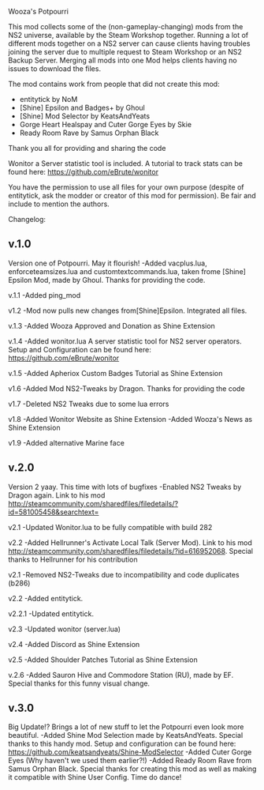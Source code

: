 Wooza's Potpourri

This mod collects some of the (non-gameplay-changing) mods from the NS2 universe, available by the Steam Workshop together. 
Running a lot of different mods together on a NS2 server can cause clients having troubles joining the server due to multiple request to Steam Workshop or an NS2 Backup Server.
Merging all mods into one Mod helps clients having no issues to download the files.

The mod contains work from people that did not create this mod: 
- entitytick by NoM
- [Shine] Epsilon and Badges+ by Ghoul
- [Shine] Mod Selector by KeatsAndYeats
- Gorge Heart Healspay and Cuter Gorge Eyes by Skie
- Ready Room Rave by Samus Orphan Black

Thank you all for providing and sharing the code

Wonitor a Server statistic tool is included. A tutorial to track stats can be found here: https://github.com/eBrute/wonitor

You have the permission to use all files for your own purpose (despite of entitytick, ask the modder or creator of this mod for permission). 
Be fair and include to mention the authors.

Changelog:

v.1.0
---------------------------------------------------
Version one of Potpourri. May it flourish!
-Added vacplus.lua, enforceteamsizes.lua and customtextcommands.lua, taken frome [Shine] Epsilon Mod, made by Ghoul. Thanks for providing the code.

v.1.1
-Added ping_mod 

v1.2
-Mod now pulls new changes from[Shine]Epsilon. Integrated all files.

v.1.3
-Added Wooza Approved and Donation as Shine Extension

v.1.4
-Added wonitor.lua
A server statistic tool for NS2 server operators. Setup and Configuration can be found here: https://github.com/eBrute/wonitor

v.1.5
-Added Apheriox Custom Badges Tutorial as Shine Extension

v1.6
-Added Mod NS2-Tweaks by Dragon. Thanks for providing the code

v1.7
-Deleted NS2 Tweaks due to some lua errors

v1.8
-Added Wonitor Website as Shine Extension
-Added Wooza's News as Shine Extension

v1.9
-Added alternative Marine face

v.2.0
---------------------------------------------------
Version 2 yaay. This time with lots of bugfixes
-Enabled NS2 Tweaks by Dragon again. Link to his mod http://steamcommunity.com/sharedfiles/filedetails/?id=581005458&searchtext=

v2.1
-Updated Wonitor.lua to be fully compatible with build 282

v2.2
-Added Hellrunner's Activate Local Talk (Server Mod). Link to his mod http://steamcommunity.com/sharedfiles/filedetails/?id=616952068. Special thanks to Hellrunner for his contribution

v2.1
-Removed NS2-Tweaks due to incompatibility and code duplicates (b286)

v2.2
-Added entitytick.

v2.2.1
-Updated entitytick.

v2.3
-Updated wonitor (server.lua)

v2.4
-Added Discord as Shine Extension

v2.5
-Added Shoulder Patches Tutorial as Shine Extension

v.2.6
-Added Sauron Hive and Commodore Station (RU), made by EF. Special thanks for this funny visual change.

v.3.0
---------------------------------------------------
Big Update!? Brings a lot of new stuff to let the Potpourri even look more beautiful.
-Added Shine Mod Selection made by KeatsAndYeats. Special thanks to this handy mod. Setup and configuration can be found here: https://github.com/keatsandyeats/Shine-ModSelector
-Added Cuter Gorge Eyes (Why haven't we used them earlier?!)
-Added Ready Room Rave from Samus Orphan Black. Special thanks for creating this mod as well as making it compatible with Shine User Config. 
Time do dance!
